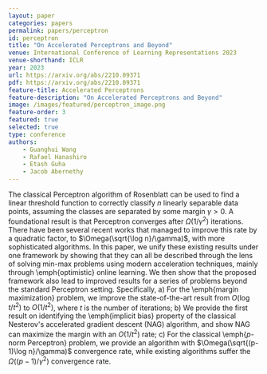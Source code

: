```yaml
---
layout: paper
categories: papers
permalink: papers/perceptron
id: perceptron
title: "On Accelerated Perceptrons and Beyond"
venue: International Conference of Learning Representations 2023
venue-shorthand: ICLR
year: 2023
url: https://arxiv.org/abs/2210.09371
pdf: https://arxiv.org/abs/2210.09371
feature-title: Accelerated Perceptrons
feature-description: "On Accelerated Perceptrons and Beyond"
image: /images/featured/perceptron_image.png
feature-order: 3
featured: true
selected: true
type: conference
authors:
    - Guanghui Wang
    - Rafael Hanashiro
    - Etash Guha
    - Jacob Abernethy
---
```

The classical Perceptron algorithm of Rosenblatt can be used to find a linear threshold function to correctly classify $n$ linearly separable data points, assuming the classes are separated by some margin $\gamma > 0$. A foundational result is that Perceptron converges after  $\Omega(1/\gamma^{2})$ iterations. There have been several recent works that managed to improve this rate by a quadratic factor, to $\Omega(\sqrt{\log n}/\gamma)$, with more sophisticated algorithms. In this paper, we unify these existing results under one framework by showing that they can all be described through the lens of solving min-max problems using modern acceleration techniques, mainly through \emph{optimistic} online learning.  We then show that the proposed framework also lead to improved results for a series of problems beyond the standard Perceptron setting. Specifically, a) For the \emph{margin maximization} problem, we improve the state-of-the-art result from $O(\log t/t^2)$ to $O(1/t^2)$, where $t$ is the number of iterations; b) We provide the first result on identifying the \emph{implicit bias} property of the classical Nesterov's accelerated gradient descent (NAG) algorithm, and show NAG can maximize the margin with an $O(1/t^2)$ rate; c) For the classical \emph{$p$-norm Perceptron} problem, we provide an algorithm with $\Omega(\sqrt{(p-1)\log n}/\gamma)$ convergence rate, while existing algorithms suffer the $\Omega({(p-1)}/\gamma^2)$ convergence rate.